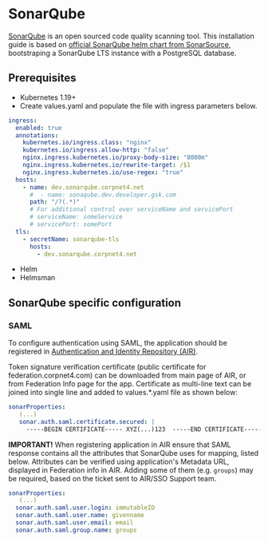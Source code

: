 # SonarQube

[SonarQube](https://www.sonarqube.org/) is an open sourced code quality scanning tool. This installation guide is based on [official SonarQube helm chart from SonarSource](https://github.com/SonarSource/helm-chart-sonarqube/tree/master/charts/sonarqube-lts), bootstraping a SonarQube LTS instance with a PostgreSQL database.

## Prerequisites

- Kubernetes 1.19+
- Create values.yaml and populate the file with ingress parameters below.

```yaml
ingress:
  enabled: true
  annotations:
    kubernetes.io/ingress.class: "nginx"
    kubernetes.io/ingress.allow-http: "false"
    nginx.ingress.kubernetes.io/proxy-body-size: "8000m"
    nginx.ingress.kubernetes.io/rewrite-target: /$1
    nginx.ingress.kubernetes.io/use-regex: "true"
  hosts:
    - name: dev.sonarqube.corpnet4.net
      #  - name: sonaqube.dev.developer.gsk.com
      path: "/?(.*)"
      # For additional control over serviceName and servicePort
      # serviceName: someService
      # servicePort: somePort
  tls:
    - secretName: sonarqube-tls
      hosts:
        - dev.sonarqube.corpnet4.net
```

- Helm
- Helmsman

## SonarQube specific configuration

### SAML

To configure authentication using SAML, the application should be registered in [Authentication and Identity Repository (AIR)](https://air.corpnet4.com/air/).

Token signature verification certificate (public certificate for federation.corpnet4.com) can be downloaded from main page of AIR, or from Federation Info page for the app. Certificate as multi-line text can be joined into single line and added to values.\*.yaml file as shown below:

```yaml
sonarProperties:
   (...)
   sonar.auth.saml.certificate.secured: |
     -----BEGIN CERTIFICATE----- XYZ(...)123  -----END CERTIFICATE-----
```

**IMPORTANT!** When registering application in AIR ensure that SAML response contains all the attributes that SonarQube uses for mapping, listed below. Attributes can be verified using application's Metadata URL, displayed in Federation info in AIR. Adding some of them (e.g. `groups`) may be required, based on the ticket sent to AIR/SSO Support team.

```yaml
sonarProperties:
   (...)
  sonar.auth.saml.user.login: immutableID
  sonar.auth.saml.user.name: givenname
  sonar.auth.saml.user.email: email
  sonar.auth.saml.group.name: groups
```
